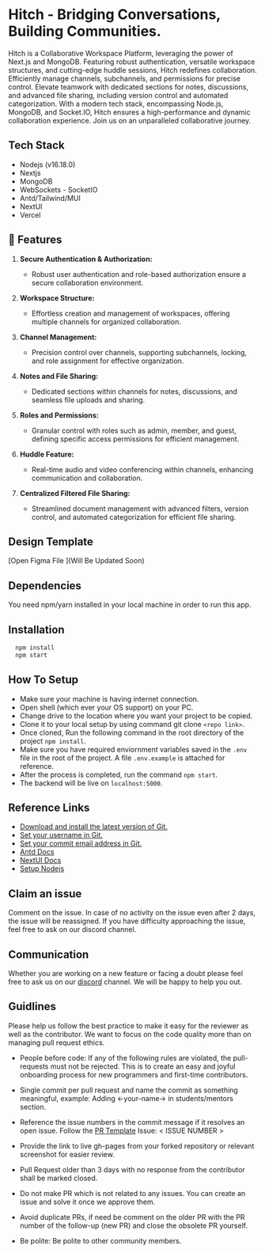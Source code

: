 # Hitch - Bridging Conversations, Building Communities.
Hitch is a  Collaborative Workspace Platform, leveraging the power of Next.js and MongoDB. Featuring robust authentication, versatile workspace structures, and cutting-edge huddle sessions, Hitch redefines collaboration. Efficiently manage channels, subchannels, and permissions for precise control. Elevate teamwork with dedicated sections for notes, discussions, and advanced file sharing, including version control and automated categorization. With a modern tech stack, encompassing Node.js, MongoDB, and Socket.IO, Hitch ensures a high-performance and dynamic collaboration experience. Join us on an unparalleled collaborative journey.

## Tech Stack 
* Nodejs (v16.18.0)
* Nextjs
* MongoDB
* WebSockets - SocketIO
* Antd/Tailwind/MUI
* NextUI
* Vercel

## 🚀 Features

1. **Secure Authentication & Authorization:**
   - Robust user authentication and role-based authorization ensure a secure collaboration environment.

2. **Workspace Structure:**
   - Effortless creation and management of workspaces, offering multiple channels for organized collaboration.

3. **Channel Management:**
   - Precision control over channels, supporting subchannels, locking, and role assignment for effective organization.

4. **Notes and File Sharing:**
   - Dedicated sections within channels for notes, discussions, and seamless file uploads and sharing.

5. **Roles and Permissions:**
   - Granular control with roles such as admin, member, and guest, defining specific access permissions for efficient management.

6. **Huddle Feature:**
   - Real-time audio and video conferencing within channels, enhancing communication and collaboration.

7. **Centralized Filtered File Sharing:**
   - Streamlined document management with advanced filters, version control, and automated categorization for efficient file sharing.



## Design Template
[Open Figma File ](Will Be Updated Soon)

## Dependencies
You need npm/yarn installed in your local machine in order to run this app.

## Installation


```bash
  npm install 
  npm start
```

## How To Setup

* Make sure your machine is having internet connection.
* Open shell (which ever your OS support) on your PC.
* Change drive to the location where you want your project to be copied.
* Clone it to your local setup by using command git clone ```<repo link>```.
* Once cloned, Run the following command in the root directory of the project ```npm install```.
* Make sure you have required enviornment variables saved in the ```.env``` file in the root of the project. A file ```.env.example``` is attached for reference.
* After the process is completed, run the command ```npm start```.
* The backend will be live on ```localhost:5000```.

## Reference Links 
- [Download and install the latest version of Git.](https://git-scm.com/downloads)
- [Set your username in Git.](https://help.github.com/articles/setting-your-username-in-git)
- [Set your commit email address in Git.](https://help.github.com/articles/setting-your-commit-email-address-in-git)
- [Antd Docs](https://ant.design/)
- [NextUI Docs](https://nextui.org/)
- [Setup Nodejs](https://nodejs.org/en/blog/release/v16.18.1/)
## Claim an issue
Comment on the issue. In case of no activity on the issue even after 2 days, the issue will be reassigned. If you have difficulty approaching the issue, feel free to ask on our discord channel.
## Communication 
Whether you are working on a new feature or facing a doubt please feel free to ask us on our [discord](https://discord.gg/D9999YTkS8) channel. We will be happy to help you out.

## Guidlines 
Please help us follow the best practice to make it easy for the reviewer as well as the contributor. We want to focus on the code quality more than on managing pull request ethics.

- People before code: If any of the following rules are violated, the pull-requests must not be rejected. This is to create an easy and joyful onboarding process for new programmers and first-time contributors.

- Single commit per pull request and name the commit as something meaningful, example: Adding <-your-name-> in students/mentors section.

- Reference the issue numbers in the commit message if it resolves an open issue. Follow the [PR Template](https://github.com/opencodeiiita/SaveMyForm-Frontend/blob/main/.github/pull_request_template.md) Issue: < ISSUE NUMBER >

- Provide the link to live gh-pages from your forked repository or relevant screenshot for easier review.

- Pull Request older than 3 days with no response from the contributor shall be marked closed.

- Do not make PR which is not related to any issues. You can create an issue and solve it once we approve them.

- Avoid duplicate PRs, if need be comment on the older PR with the PR number of the follow-up (new PR) and close the obsolete PR yourself.

- Be polite: Be polite to other community members.

